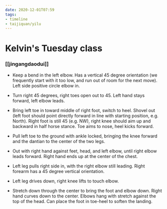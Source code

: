 ```yaml
---
date: 2020-12-01T07:59
tags:
- timeline
- taijiquan/yilu
---
```


# Kelvin's Tuesday class

### [[jingangdaodui]]
* Keep a bend in the left elbow.  Has a vertical 45 degree orientation (we frequently start with it too low, and run out of room for the next move).  Left side positive circle elbow in.

* Turn right 45 degrees, right toes open out to 45.  Left hand stays forward, left elbow leads.

* Bring left toe in toward middle of right foot, switch to heel.  Shovel out (left foot should point directly forward in line with starting position, e.g. North).  Right foot is still 45 (e.g. NW), right knee should aim up and backward in half horse stance.  Toe aims to nose, heel kicks forward.

* Pull left toe to the ground with ankle locked, bringing the knee forward and the dantian to the center of the two legs.

* Out with right hand against feet, head, and left elbow, until right elbow leads forward.  Right hand ends up at the center of the chest.

* Left leg pulls right side in, with the right elbow still leading.  Right forearm has a 45 degree vertical orientation.

* Left leg drives down, right knee lifts to touch elbow.

* Stretch down through the center to bring the foot and elbow down.  Right hand curves down to the center.  Elbows hang with stretch against the top of the head.  Can place the foot in toe-heel to soften the landing.

